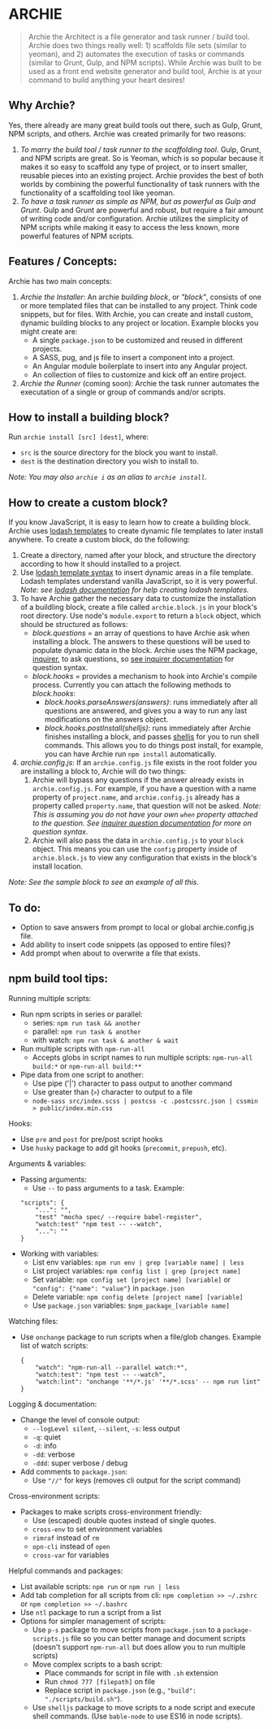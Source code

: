 # ARCHIE

> Archie the Architect is a file generator and task runner / build tool. Archie does two things really well: 1) scaffolds file sets (similar to yeoman), and 2) automates the execution of tasks or commands (similar to Grunt, Gulp, and NPM scripts). While Archie was built to be used as a front end website generator and build tool, Archie is at your command to build anything your heart desires!

## Why Archie?

Yes, there already are many great build tools out there, such as Gulp, Grunt, NPM scripts, and others. Archie was created primarily for two reasons:

1. _To marry the build tool / task runner to the scaffolding tool_. Gulp, Grunt, and NPM scripts are great. So is Yeoman, which is so popular because it makes it so easy to scaffold any type of project, or to insert smaller, reusable pieces into an existing project. Archie provides the best of both worlds by combining the powerful functionality of task runners with the functionality of a scaffolding tool like yeoman.
2. _To have a task runner as simple as NPM, but as powerful as Gulp and Grunt_. Gulp and Grunt are powerful and robust, but require a fair amount of writing code and/or configuration. Archie utilizes the simplicity of NPM scripts while making it easy to access the less known, more powerful features of NPM scripts.

## Features / Concepts:

Archie has two main concepts:

1. _Archie the Installer_: An archie _building block_, or _"block"_, consists of one or more templated files that can be installed to any project. Think code snippets, but for files. With Archie, you can create and install custom, dynamic building blocks to any project or location. Example blocks you might create are:
    - A single `package.json` to be customized and reused in different projects.
    - A SASS, pug, and js file to insert a component into a project.
    - An Angular module boilerplate to insert into any Angular project.
    - An collection of files to customize and kick off an entire project.
2. _Archie the Runner_ (coming soon): Archie the task runner automates the executation of a single or group of commands and/or scripts.

## How to install a building block?

Run `archie install [src] [dest]`, where:

- `src` is the source directory for the block you want to install.
- `dest` is the destination directory you wish to install to.

_Note: You may also `archie i` as an alias to `archie install`._

## How to create a custom block?

If you know JavaScript, it is easy to learn how to create a building block. Archie uses [lodash templates](https://lodash.com/docs#template) to create dynamic file templates to later install anywhere. To create a custom block, do the following:

1. Create a directory, named after your block, and structure the directory according to how it should installed to a project.
2. Use [lodash template syntax](https://lodash.com/docs#template) to insert dynamic areas in a file template. Lodash templates understand vanilla JavaScript, so it is very powerful. _Note: see [lodash documentation](https://lodash.com/docs#template) for help creating lodash templates._
3. To have Archie gather the necessary data to customize the installation of a buildling block, create a file called `archie.block.js` in your block's root directory. Use node's `module.export` to return a `block` object, which should be structured as follows:
    - _block.questions_ = an array of questions to have Archie ask when installing a block. The answers to these questions will be used to populate dynamic data in the block. Archie uses the NPM package, [inquirer](https://www.npmjs.com/package/inquirer), to ask questions, so [see inquirer documentation](https://www.npmjs.com/package/inquirer#documentation) for question syntax.
    - _block.hooks_ = provides a mechanism to hook into Archie's compile process. Currently you can attach the following methods to _block.hooks_:
        - _block.hooks.parseAnswers(answers)_: runs immediately after all questions are answered, and gives you a way to run any last modifications on the answers object.
        - _block.hooks.postInstall(shelljs)_: runs immediately after Archie finishes installing a block, and passes [shelljs](https://www.npmjs.com/package/shelljs) for you to run shell commands. This allows you to do things post install, for example, you can have Archie run `npm install` automatically.
4. _archie.config.js_: If an `archie.config.js` file exists in the root folder you are installing a block to, Archie will do two things:
    1. Archie will bypass any questions if the answer already exists in `archie.config.js`. For example, if you have a question with a name property of `project.name`, and `archie.config.js` already has a property called `property.name`, that question will not be asked. _Note: This is assuming you do not have your own `when` property attached to the question. See [inquirer question documentation](https://www.npmjs.com/package/inquirer#questions) for more on question syntax._
    2. Archie will also pass the data in `archie.config.js` to your `block` object. This means you can use the `config` property inside of `archie.block.js` to view any configuration that exists in the block's install location.

_Note: See the sample block to see an example of all this._

## To do:

- Option to save answers from prompt to local or global archie.config.js file.
- Add ability to insert code snippets (as opposed to entire files)?
- Add prompt when about to overwrite a file that exists.

## npm build tool tips:

Running multiple scripts:

- Run npm scripts in series or parallel:
    - series: `npm run task && another`
    - parallel: `npm run task & another`
    - with watch: `npm run task & another & wait`
- Run multiple scripts with `npm-run-all`
    - Accepts globs in script names to run multiple scripts: `npm-run-all build:*` or `npm-run-all build:**`
- Pipe data from one script to another:
    - Use pipe ('|') character to pass output to another command
    - Use greater than (`>`) character to output to a file
    - `node-sass src/index.scss | postcss -c .postcssrc.json | cssmin > public/index.min.css`

Hooks:

- Use `pre` and `post` for pre/post script hooks
- Use `husky` package to add git hooks (`precommit`, `prepush`, etc).

Arguments & variables:

- Passing arguments:
    - Use `--` to pass arguments to a task. Example:
    ```shell
    "scripts": {
        "...": "",
        "test" "mocha spec/ --require babel-register",
        "watch:test" "npm test -- --watch",
        "...": ""
    }
    ```
- Working with variables:
    - List env variables: `npm run env | grep [variable name] | less`
    - List project variables: `npm config list | grep [project name]`
    - Set variable: `npm config set [project name] [variable]` or `"config": {"name": "value"}` in `package.json`
    - Delete variable: `npm config delete [project name] [variable]`
    - Use `package.json` variables: `$npm_package_[variable name]`

Watching files:

- Use `onchange` package to run scripts when a file/glob changes. Example list of watch scripts:
    ```shell
    {
        "watch": "npm-run-all --parallel watch:*",
        "watch:test": "npm test -- --watch",
        "watch:lint": "onchange '**/*.js' '**/*.scss' -- npm run lint"
    }
    ```

Logging & documentation:

- Change the level of console output:
    - `--logLevel silent`, `--silent`, `-s`: less output
    - `-q`: quiet
    - `-d`: info
    - `-dd`: verbose
    - `-ddd`: super verbose / debug
- Add comments to `package.json`:
    - Use `"//"` for keys (removes cli output for the script command)

Cross-environment scripts:

- Packages to make scripts cross-environment friendly:
    - Use (escaped) double quotes instead of single quotes.
    - `cross-env` to set environment variables
    - `rimraf` instead of `rm`
    - `opn-cli` instead of `open`
    - `cross-var` for variables

Helpful commands and packages:

- List available scripts: `npm run` or `npm run | less`
- Add tab completion for all scripts from cli: `npm completion >> ~/.zshrc` or `npm completion >> ~/.bashrc`
- Use `ntl` package to run a script from a list
- Options for simpler management of scripts:
    - Use `p-s` package to move scripts from `package.json` to a `package-scripts.js` file so you can better manage and document scripts (doesn't support `npm-run-all` but does allow you to run multiple scripts)
    - Move complex scripts to a bash script:
        - Place commands for script in file with `.sh` extension
        - Run `chmod 777 [filepath]` on file
        - Replace script in `package.json` (e.g., `"build": "./scripts/build.sh"`).
    - Use `shelljs` package to move scripts to a node script and execute shell commands. (Use `bable-node` to use ES16 in node scripts).
